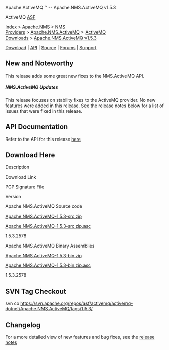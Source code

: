 Apache ActiveMQ ™ -- Apache.NMS.ActiveMQ v1.5.3 

ActiveMQ [ASF](http://www.apache.org)

[Index](index.html) > [Apache.NMS](apachenms.html) > [NMS Providers](nms-providers.html) > [Apache.NMS.ActiveMQ](apachenmsactivemq.html) > [ActiveMQ Downloads](activemq-downloads.html) > [Apache.NMS.ActiveMQ v1.5.3](apachenmsactivemq-v153.html)

[Download](download.html) | [API](nms-api.html) | [Source](source.html) | [Forums](http://activemq.apache.org/discussion-forums.html) | [Support](http://activemq.apache.org/support.html)

New and Noteworthy
------------------

This release adds some great new fixes to the NMS.ActiveMQ API.

##### NMS.ActiveMQ Updates

This release focuses on stability fixes to the ActiveMQ provider. No new features were added in this release. See the release notes below for a list of issues that were fixed in this release.

API Documentation
-----------------

Refer to the API for this release [here](nms-api.html)

Download Here
-------------

Description

Download Link

PGP Signature File

Version

Apache.NMS.ActiveMQ Source code

[Apache.NMS.ActiveMQ-1.5.3-src.zip](http://www.apache.org/dyn/closer.cgi/activemq/apache-nms/1.5.0/Apache.NMS.ActiveMQ-1.5.3-src.zip)

[Apache.NMS.ActiveMQ-1.5.3-src.zip.asc](http://www.apache.org/dyn/closer.cgi/activemq/apache-nms/1.5.0/Apache.NMS.ActiveMQ-1.5.3-src.zip.asc)

1.5.3.2578

Apache.NMS.ActiveMQ Binary Assemblies

[Apache.NMS.ActiveMQ-1.5.3-bin.zip](http://www.apache.org/dyn/closer.cgi/activemq/apache-nms/1.5.0/Apache.NMS.ActiveMQ-1.5.3-bin.zip)

[Apache.NMS.ActiveMQ-1.5.3-bin.zip.asc](http://www.apache.org/dyn/closer.cgi/activemq/apache-nms/1.5.0/Apache.NMS.ActiveMQ-1.5.3-bin.zip.asc)

1.5.3.2578

SVN Tag Checkout
----------------

svn co https://svn.apache.org/repos/asf/activemq/activemq-dotnet/Apache.NMS.ActiveMQ/tags/1.5.3/

Changelog
---------

For a more detailed view of new features and bug fixes, see the [release notes](https://issues.apache.org/jira/secure/ReleaseNote.jspa?projectId=12311201&styleName=Html&version=12319084)



